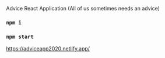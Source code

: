 Advice React Application (All of us sometimes needs an advice)

### `npm i`

### `npm start`

https://adviceapp2020.netlify.app/
